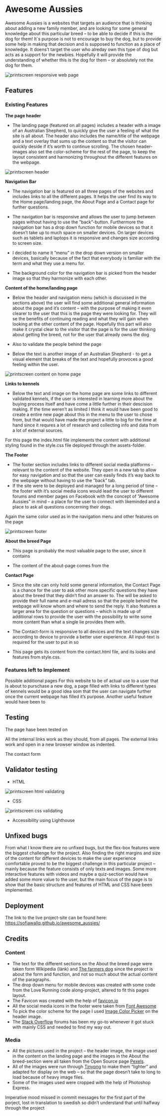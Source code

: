 # Awesome Aussies

Awesome Aussies is a websites that targets an audience that is thinking about adding a new family member, and are looking for some general knowledge about this particular breed – to be able to decide if this is the dog for them! It´s purpose is not to encourage to buy the dog, but to provide some help in making that decision and is supposed to function as a place of knowledge. It doens’t target the user who alreday own this type of dog but acts as a support for the newbies. Hopefully it will provide the understanding of whether this is the dog for them – or absolutely not the dog for them. 

![printscreen responsive web page](assets/images_readme/responsivness.jpg)

## Features

### Existing Features


__The page header__

+ The landing page (featured on all pages) includes a header with a image of an Australian Shepherd, to quickly give the user a feeling of what the site is all about. The header also includes the name/title of the webpage and a text overlay that sums up the content so that the visitor can quickly deside if it’s worth to continue scrolling.
The chosen header-images also set the color-scheme for the rest of the page, to keep the layout consistent and harmonizing throughout the different features on the webpage.

![printscreen header](assets/images_readme/header.jpg)


__Navigation Bar__

+ The navigation bar is featured on all three pages of the websites and includes links to all the different pages. It helps the user find its way to the Home page/landing page, the About Page and a Contact page for further questions. 

+ The navigation bar is responsive and allows the user to jump between pages without having to use the ”back”-button. Furthermore the navigation bar has a drop down function for mobile devices so that it doesn’t take up to much space on smaller devices. On larger devices such as tablets and laptops it is responsive and changes size according to screen size. 

+ I decided to name it ”menu” in the drop down version on smaller devices, basically because of the fact that everybody is familiar with the term and what they use a menu for.

+ The background color for the navigation bar is picked from the header image so that they harmonize with each other. 


__Content of the home/landing page__

+ Below the header and navigation menu (which is discussed in the sections above) the user will find some additional general information about the page and it’s content – with the purpose of making it even clearer to the user that this is the page they were looking for. They will se the benefits of continuing reading and what they will gain when looking at the other content of the page. Hopefully this part will also make it crystal clear to the visitor that the page is for the user thinking about getting the breed, not for the user that already owns the dog 

+ Also to validate the people behind the page 

+ Below the text is another image of an Australian Shepherd - to get a visual element that breaks of the text and hopefully provoces a good feeling within the user. 

![printscreen content on home page](assets/images_readme/content_home_page.jpg)


__Links to kennels__ 
+ Below the text and image on the home page are some links to different validated kennels, if the user is interested in learning more about the buying process itself and have come a little further in their descision making. If the time weren’t as limited I think it would have been good to create a entire new page about this in the menu to the user to chose from, but that would have made the project a little to big for the time at hand since it requres a lot of research and collecting info and data from a lot of external sources. 


For this page the index.html file implements the content with additional styling found in the style.css file deployed through the assets-folder. 



__The Footer__

+ The footer section includes links to different social media platforms - relevant to the content of the website. They open in a new tab to allow for easy navigation and so that the user can easily finds it’s way back to the webpage without having to use the ”back” tab.
+ If the site were to be deployed and managed for a long period of time – the footer with it’s social media icons would lead the user to different forums and member pages on Facebook with the concept of ”Awesome Aussies” in mind – a place for the user to connect with likeminded and a place to ask all questions concerning their dogs. 

Again the same color used as in the navigation menu and other features on the page

![printscreen footer](assets/images_readme/footer.jpg)


__About the breed Page__

+ This page is probably the most valuable page to the user, since it contains

+ The content of the about-page comes from the 



__Contact Page__

+ Since the site can only hold some general information, the Contact Page is a chance for the user to ask other more specific questions they have about the breed that they didn’t find an answer to. The will be asked to provide their full name and e-mail adress so that the people behind the webpage will know whom and where to send the reply. 
It also features a larger area for the question or questions – which is made up of additional rows to provide the user with the possibility to write some more content than what a single lie provides them with. 
+ The Contact-form is responsive to all devices and the text changes size according to device to provide a better user experience. All input-text is required for the user to put in so 

+ This page gets its content from the contact.html file, and its looks and features from style.css. 



### Features left to Implement

Possible additional pages 
For this website to be of actual use to a user that is about to purschase a new dog, a page filled with links to different types of kennels would be a good idea som that the user can navigate further once the current webpage has filled it’s purpose. 
Another useful feature would have been to 


## Testing

The page hase been tested on 

All the internal links work as they should, from all pages. The external links work and open in a new browser window as indented. 

The contact form

## Validator testing

+ HTML

![printscreen html validating](assets/images_readme/w3c_validator.jpg)

+ CSS

![printscreen css validating](assets/images_readme/css-validator.jpg)

+ Accessibility using Lighthouse



## Unfixed bugs

From what I know there are no unfixed bugs, but the flex-box features were the biggest challenge for the project. Also finding the right margins and size of the content for different devices to make the user experience comfortable proved to be the biggest challenge in this particular project – mainly because the feature consists of only texts and images. Some more interactive features with videos and maybe a quiz-section would have added some more value to the user, but the main focus of the page is to show that the basic structure and features of HTML and CSS have been implemented.

## Deployment

The link to the live project-site can be found here: https://sofiawallq.github.io/awesome_aussies/

## Credits

### Content
+ The text for the different sections on the About the breed page were taken form Wikipedia (länk) and [The farmers dog](https://www.thefarmersdog.com/digest/australian-shepherd-care-guide/) since the project is about the form and function, and not so much about the actual content of the paragraphs. 
+ The drop down menu for mobile devices was created with some code from the Love Running code along-project, altered to fit this pages layout. 
+ The Favicon was created with the help of [favicon.io](https://favicon.io/logo-generator/)
+ All the social media icons in the footer were taken from [Font Awesome](https://fontawesome.com/)
+ To pick the color scheme for the page I used [Image Color Picker](https://imagecolorpicker.com/en) on the header image. 
+ The [Stack Overflow](https://stackoverflow.com/) forums has been my go-to whenever it got stuck with mainly CSS and needed to find my way out. 

### Media
+ All the pictures used in the project – the header image, the image used in the content on the landing page and the images in the About the breed-section were all taken from the Open Source page [Pexels](https://www.pexels.com/sv-se/). 
+ All of the images were run through [Tinypng](https://tinypng.com/) to make them “lighter” and adapted for display on the web – so that the page doesn’t take to long to load because of heavy image files. 
+ Some of the images used were cropped with the help of Photoshop Express. 



Imperative mood missed in commit messages for the first part of the porject, lost in translation to swedish so didn’t understand that until halfway through the project

